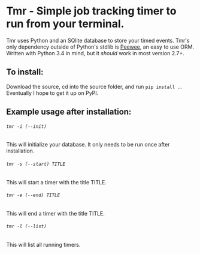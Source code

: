# Tmr - Simple job tracking timer to run from your terminal. 

Tmr uses Python and an SQlite database to store your timed events. Tmr's only dependency outside of Python's stdlib is [Peewee](https://github.com/coleifer/peewee), an easy to use ORM. Written with Python 3.4 in mind, but it *should* work in most version 2.7+.

## To install:

Download the source, cd into the source folder, and run `pip install .`. Eventually I hope to get it up on PyPI.

## Example usage after installation:

###### `tmr -i (--init)`

This will initialize your database. It only needs to be run once after installation.

###### `tmr -s (--start) TITLE`

This will start a timer with the title TITLE.

###### `tmr -e (--end) TITLE`

This will end a timer with the title TITLE.

###### `tmr -l (--list)`

This will list all running timers.